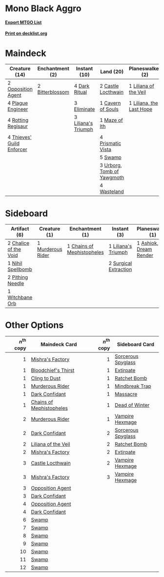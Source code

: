# Mono Black Aggro

#### [Export MTGO List](../collection/Mono%20Black%20Aggro/Mono%20Black%20Aggro.txt)
#### [Print on decklist.org](http://decklist.org/?deckmain=2%09Bitterblossom%0A2%09Castle%20Locthwain%0A1%09Cavern%20of%20Souls%0A4%09Dark%20Ritual%0A3%09Eliminate%0A4%09Hymn%20to%20Tourach%0A4%09Inquisition%20of%20Kozilek%0A1%09Liliana%20of%20the%20Veil%0A3%09Liliana's%20Triumph%0A1%09Liliana,%20the%20Last%20Hope%0A1%09Maze%20of%20Ith%0A2%09Opposition%20Agent%0A4%09Plague%20Engineer%0A4%09Prismatic%20Vista%0A4%09Rotting%20Regisaur%0A5%09Swamp%0A4%09Thieves'%20Guild%20Enforcer%0A4%09Thoughtseize%0A3%09Urborg,%20Tomb%20of%20Yawgmoth%0A4%09Wasteland&deckside=1%09Ashiok,%20Dream%20Render%0A1%09Chains%20of%20Mephistopheles%0A2%09Chalice%20of%20the%20Void%0A1%09Liliana's%20Triumph%0A1%09Murderous%20Rider%0A3%09Necromentia%0A1%09Nihil%20Spellbomb%0A2%09Pithing%20Needle%0A2%09Surgical%20Extraction%0A1%09Witchbane%20Orb)
# Maindeck

|                                           Creature (14)                                            |                                     Enchantment (2)                                      |                                         Instant (10)                                         |                                              Land (20)                                              |                                         Planeswalker (2)                                          |                                           Sorcery (12)                                            |
|----------------------------------------------------------------------------------------------------|------------------------------------------------------------------------------------------|----------------------------------------------------------------------------------------------|-----------------------------------------------------------------------------------------------------|---------------------------------------------------------------------------------------------------|---------------------------------------------------------------------------------------------------|
|2 [Opposition Agent](http://gatherer.wizards.com/Pages/Card/Details.aspx?multiverseid=497661)       |2 [Bitterblossom](http://gatherer.wizards.com/Pages/Card/Details.aspx?multiverseid=397701)|4 [Dark Ritual](http://gatherer.wizards.com/Pages/Card/Details.aspx?multiverseid=651)         |2 [Castle Locthwain](http://gatherer.wizards.com/Pages/Card/Details.aspx?multiverseid=473203)        |1 [Liliana of the Veil](http://gatherer.wizards.com/Pages/Card/Details.aspx?multiverseid=235597)   |4 [Hymn to Tourach](http://gatherer.wizards.com/Pages/Card/Details.aspx?multiverseid=413634)       |
|4 [Plague Engineer](http://gatherer.wizards.com/Pages/Card/Details.aspx?multiverseid=464049)        |                                                                                          |3 [Eliminate](http://gatherer.wizards.com/Pages/Card/Details.aspx?multiverseid=485420)        |1 [Cavern of Souls](http://gatherer.wizards.com/Pages/Card/Details.aspx?multiverseid=278058)         |1 [Liliana, the Last Hope](http://gatherer.wizards.com/Pages/Card/Details.aspx?multiverseid=414388)|4 [Inquisition of Kozilek](http://gatherer.wizards.com/Pages/Card/Details.aspx?multiverseid=416897)|
|4 [Rotting Regisaur](http://gatherer.wizards.com/Pages/Card/Details.aspx?multiverseid=466865)       |                                                                                          |3 [Liliana's Triumph](http://gatherer.wizards.com/Pages/Card/Details.aspx?multiverseid=461025)|1 [Maze of Ith](http://gatherer.wizards.com/Pages/Card/Details.aspx?multiverseid=1824)               |                                                                                                   |4 [Thoughtseize](http://gatherer.wizards.com/Pages/Card/Details.aspx?multiverseid=438676)          |
|4 [Thieves' Guild Enforcer](http://gatherer.wizards.com/Pages/Card/Details.aspx?multiverseid=485448)|                                                                                          |                                                                                              |4 [Prismatic Vista](http://gatherer.wizards.com/Pages/Card/Details.aspx?multiverseid=464193)         |                                                                                                   |                                                                                                   |
|                                                                                                    |                                                                                          |                                                                                              |5 [Swamp](http://gatherer.wizards.com/Pages/Card/Details.aspx?multiverseid=439858)                   |                                                                                                   |                                                                                                   |
|                                                                                                    |                                                                                          |                                                                                              |3 [Urborg, Tomb of Yawgmoth](http://gatherer.wizards.com/Pages/Card/Details.aspx?multiverseid=383425)|                                                                                                   |                                                                                                   |
|                                                                                                    |                                                                                          |                                                                                              |4 [Wasteland](http://gatherer.wizards.com/Pages/Card/Details.aspx?multiverseid=413790)               |                                                                                                   |                                                                                                   |


# Sideboard

|                                          Artifact (6)                                          |                                        Creature (1)                                        |                                          Enchantment (1)                                          |                                          Instant (3)                                           |                                        Planeswalker (1)                                         |                                      Sorcery (3)                                       |
|------------------------------------------------------------------------------------------------|--------------------------------------------------------------------------------------------|---------------------------------------------------------------------------------------------------|------------------------------------------------------------------------------------------------|-------------------------------------------------------------------------------------------------|----------------------------------------------------------------------------------------|
|2 [Chalice of the Void](http://gatherer.wizards.com/Pages/Card/Details.aspx?multiverseid=442211)|1 [Murderous Rider](http://gatherer.wizards.com/Pages/Card/Details.aspx?multiverseid=473059)|1 [Chains of Mephistopheles](http://gatherer.wizards.com/Pages/Card/Details.aspx?multiverseid=1431)|1 [Liliana's Triumph](http://gatherer.wizards.com/Pages/Card/Details.aspx?multiverseid=461025)  |1 [Ashiok, Dream Render](http://gatherer.wizards.com/Pages/Card/Details.aspx?multiverseid=461155)|3 [Necromentia](http://gatherer.wizards.com/Pages/Card/Details.aspx?multiverseid=485439)|
|1 [Nihil Spellbomb](http://gatherer.wizards.com/Pages/Card/Details.aspx?multiverseid=442215)    |                                                                                            |                                                                                                   |2 [Surgical Extraction](http://gatherer.wizards.com/Pages/Card/Details.aspx?multiverseid=397706)|                                                                                                 |                                                                                        |
|2 [Pithing Needle](http://gatherer.wizards.com/Pages/Card/Details.aspx?multiverseid=129526)     |                                                                                            |                                                                                                   |                                                                                                |                                                                                                 |                                                                                        |
|1 [Witchbane Orb](http://gatherer.wizards.com/Pages/Card/Details.aspx?multiverseid=233240)      |                                                                                            |                                                                                                   |                                                                                                |                                                                                                 |                                                                                        |


# Other Options

|*n*<sup>th</sup> copy|                                          Maindeck Card                                          |*n*<sup>th</sup> copy|                                       Sideboard Card                                        |
|--------------------:|-------------------------------------------------------------------------------------------------|--------------------:|---------------------------------------------------------------------------------------------|
|                    1|[Mishra's Factory](http://gatherer.wizards.com/Pages/Card/Details.aspx?multiverseid=2387)        |                    1|[Sorcerous Spyglass](http://gatherer.wizards.com/Pages/Card/Details.aspx?multiverseid=435407)|
|                    1|[Bloodchief's Thirst](http://gatherer.wizards.com/Pages/Card/Details.aspx?multiverseid=491729)   |                    1|[Extirpate](http://gatherer.wizards.com/Pages/Card/Details.aspx?multiverseid=370384)         |
|                    1|[Cling to Dust](http://gatherer.wizards.com/Pages/Card/Details.aspx?multiverseid=476338)         |                    1|[Ratchet Bomb](http://gatherer.wizards.com/Pages/Card/Details.aspx?multiverseid=370623)      |
|                    1|[Murderous Rider](http://gatherer.wizards.com/Pages/Card/Details.aspx?multiverseid=473059)       |                    1|[Mindbreak Trap](http://gatherer.wizards.com/Pages/Card/Details.aspx?multiverseid=197532)    |
|                    1|[Dark Confidant](http://gatherer.wizards.com/Pages/Card/Details.aspx?multiverseid=397731)        |                    1|[Massacre](http://gatherer.wizards.com/Pages/Card/Details.aspx?multiverseid=21324)           |
|                    1|[Chains of Mephistopheles](http://gatherer.wizards.com/Pages/Card/Details.aspx?multiverseid=1431)|                    1|[Dead of Winter](http://gatherer.wizards.com/Pages/Card/Details.aspx?multiverseid=464034)    |
|                    2|[Murderous Rider](http://gatherer.wizards.com/Pages/Card/Details.aspx?multiverseid=473059)       |                    1|[Vampire Hexmage](http://gatherer.wizards.com/Pages/Card/Details.aspx?multiverseid=389735)   |
|                    2|[Dark Confidant](http://gatherer.wizards.com/Pages/Card/Details.aspx?multiverseid=397731)        |                    2|[Sorcerous Spyglass](http://gatherer.wizards.com/Pages/Card/Details.aspx?multiverseid=435407)|
|                    2|[Liliana of the Veil](http://gatherer.wizards.com/Pages/Card/Details.aspx?multiverseid=235597)   |                    2|[Ratchet Bomb](http://gatherer.wizards.com/Pages/Card/Details.aspx?multiverseid=370623)      |
|                    2|[Mishra's Factory](http://gatherer.wizards.com/Pages/Card/Details.aspx?multiverseid=2387)        |                    2|[Extirpate](http://gatherer.wizards.com/Pages/Card/Details.aspx?multiverseid=370384)         |
|                    3|[Castle Locthwain](http://gatherer.wizards.com/Pages/Card/Details.aspx?multiverseid=473203)      |                    2|[Vampire Hexmage](http://gatherer.wizards.com/Pages/Card/Details.aspx?multiverseid=389735)   |
|                    3|[Mishra's Factory](http://gatherer.wizards.com/Pages/Card/Details.aspx?multiverseid=2387)        |                    3|[Vampire Hexmage](http://gatherer.wizards.com/Pages/Card/Details.aspx?multiverseid=389735)   |
|                    3|[Opposition Agent](http://gatherer.wizards.com/Pages/Card/Details.aspx?multiverseid=497661)      |                     |                                                                                             |
|                    3|[Dark Confidant](http://gatherer.wizards.com/Pages/Card/Details.aspx?multiverseid=397731)        |                     |                                                                                             |
|                    4|[Opposition Agent](http://gatherer.wizards.com/Pages/Card/Details.aspx?multiverseid=497661)      |                     |                                                                                             |
|                    4|[Dark Confidant](http://gatherer.wizards.com/Pages/Card/Details.aspx?multiverseid=397731)        |                     |                                                                                             |
|                    6|[Swamp](http://gatherer.wizards.com/Pages/Card/Details.aspx?multiverseid=439858)                 |                     |                                                                                             |
|                    7|[Swamp](http://gatherer.wizards.com/Pages/Card/Details.aspx?multiverseid=439858)                 |                     |                                                                                             |
|                    8|[Swamp](http://gatherer.wizards.com/Pages/Card/Details.aspx?multiverseid=439858)                 |                     |                                                                                             |
|                    9|[Swamp](http://gatherer.wizards.com/Pages/Card/Details.aspx?multiverseid=439858)                 |                     |                                                                                             |
|                   10|[Swamp](http://gatherer.wizards.com/Pages/Card/Details.aspx?multiverseid=439858)                 |                     |                                                                                             |
|                   11|[Swamp](http://gatherer.wizards.com/Pages/Card/Details.aspx?multiverseid=439858)                 |                     |                                                                                             |
|                   12|[Swamp](http://gatherer.wizards.com/Pages/Card/Details.aspx?multiverseid=439858)                 |                     |                                                                                             |

